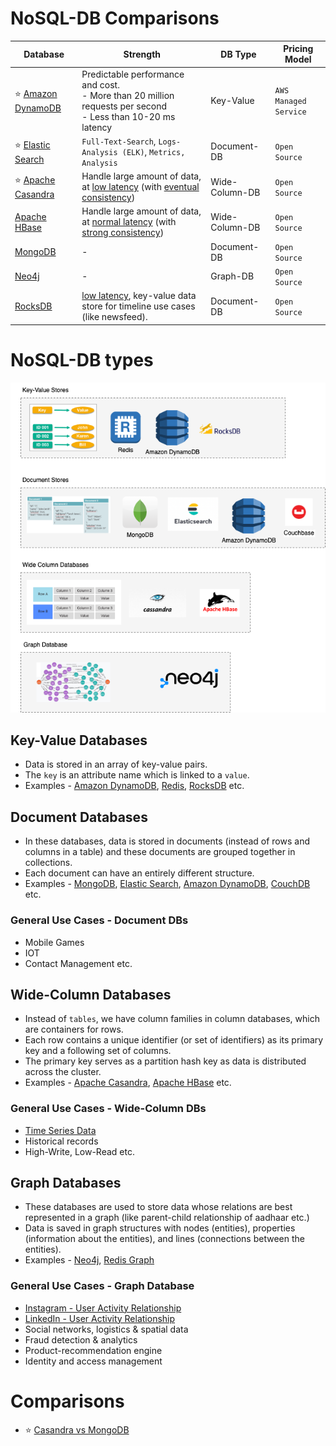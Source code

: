 # NoSQL-DB Comparisons

| Database                                                                                       | Strength                                                                                                                                                                               | DB Type        | Pricing Model         |
|------------------------------------------------------------------------------------------------|----------------------------------------------------------------------------------------------------------------------------------------------------------------------------------------|----------------|-----------------------|
| :star: [Amazon DynamoDB](../../../2_AWSComponents/6_DatabaseServices/AmazonDynamoDB/Readme.md) | Predictable performance and cost. <br/>- More than 20 million requests per second <br/>- Less than 10-20 ms latency                                                                    | Key-Value      | `AWS Managed Service` |
| :star: [Elastic Search](../Search-Indexes/ElasticSearch)                                       | `Full-Text-Search`, `Logs-Analysis (ELK)`, `Metrics, Analysis`                                                                                                                         | Document-DB    | `Open Source`         |
| :star: [Apache Casandra](ApacheCasandra.md)                                                    | Handle large amount of data, at [low latency](../../0_SystemGlossaries/Scalability/LatencyThroughput.md) (with [eventual consistency](../../0_SystemGlossaries/Reliability/ReplicationLagAndDataConsistency.md))  | Wide-Column-DB | `Open Source`         |
| [Apache HBase](ApacheHBase.md)                                                                 | Handle large amount of data, at [normal latency](../../0_SystemGlossaries/Scalability/LatencyThroughput.md) (with [strong consistency](../../0_SystemGlossaries/Reliability/ReplicationLagAndDataConsistency.md)) | Wide-Column-DB | `Open Source`         |
| [MongoDB](MongoDB/Readme.md)                                                                   | -                                                                                                                                                                                      | Document-DB    | `Open Source`         |
| [Neo4j](Neo4j.md)                                                                              | -                                                                                                                                                                                      | Graph-DB       | `Open Source`         |
| [RocksDB](RocksDB.md)                                                                          | [low latency](../../0_SystemGlossaries/Scalability/LatencyThroughput.md), key-value data store for timeline use cases (like newsfeed).                                                             | Document-DB    | `Open Source`         |

# NoSQL-DB types

![img.png](assets/NoSQL-DifferentDBtypes.drawio.png)

## Key-Value Databases
- Data is stored in an array of key-value pairs.
- The `key` is an attribute name which is linked to a `value`.
- Examples - [Amazon DynamoDB](../../../2_AWSComponents/6_DatabaseServices/AmazonDynamoDB/Readme.md), [Redis](../In-Memory-Cache/Redis), [RocksDB](RocksDB.md) etc.

## Document Databases
- In these databases, data is stored in documents (instead of rows and columns in a table) and these documents are grouped together in collections.
- Each document can have an entirely different structure.
- Examples - [MongoDB](MongoDB), [Elastic Search](../Search-Indexes/ElasticSearch), [Amazon DynamoDB](../../../2_AWSComponents/6_DatabaseServices/AmazonDynamoDB/Readme.md), [CouchDB](https://couchdb.apache.org) etc.

### General Use Cases - Document DBs
- Mobile Games
- IOT
- Contact Management etc.

## Wide-Column Databases
- Instead of `tables`, we have column families in column databases, which are containers for rows.
- Each row contains a unique identifier (or set of identifiers) as its primary key and a following set of columns. 
- The primary key serves as a partition hash key as data is distributed across the cluster.
- Examples - [Apache Casandra](ApacheCasandra.md), [Apache HBase](ApacheHBase.md) etc.

### General Use Cases - Wide-Column DBs
- [Time Series Data](https://netflixtechblog.com/scaling-time-series-data-storage-part-i-ec2b6d44ba39)
- Historical records
- High-Write, Low-Read etc.

## Graph Databases
- These databases are used to store data whose relations are best represented in a graph (like parent-child relationship of aadhaar etc.)
- Data is saved in graph structures with nodes (entities), properties (information about the entities), and lines (connections between the entities).
- Examples - [Neo4j](Neo4j.md), [Redis Graph](../In-Memory-Cache/Redis/RedisGraph.md)

### General Use Cases - Graph Database
- [Instagram - User Activity Relationship](../../../3_HLDDesignProblems/InstagramDesign/Readme.md)
- [LinkedIn - User Activity Relationship](https://engineering.linkedin.com/blog/2017/06/building-the-activity-graph--part-i)
- Social networks, logistics & spatial data
- Fraud detection & analytics
- Product-recommendation engine
- Identity and access management

# Comparisons
- :star: [Casandra vs MongoDB](CasandraVsMongoDB.md)